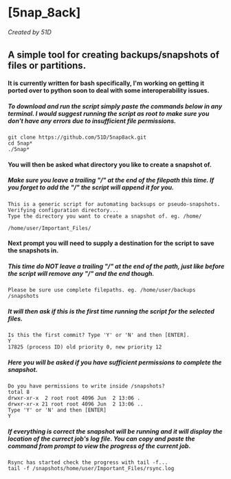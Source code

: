# [5nap_8ack]
###### Created by 51D
## A simple tool for creating backups/snapshots of files or partitions. 
#### It is currently written for bash specifically, I'm working on getting it ported over to python soon to deal with some interoperability issues.
##### To download and run the script simply paste the commands below in any terminal. I would suggest running the script as root to make sure you don't have any errors due to insufficient file permissions.
```
git clone https://github.com/51D/5nap8ack.git 
cd 5nap*
./5nap*
```
#### You will then be asked what directory you like to create a snapshot of.
##### Make sure you leave a trailing "/" at the end of the filepath this time. If you forget to add the "/" the script will append it for you.

```
This is a generic script for automating backsups or pseudo-snapshots.
Verifying configuration directory...
Type the directory you want to create a snapshot of. eg. /home/
```
```
/home/user/Important_Files/
```

#### Next prompt you will need to supply a destination for the script to save the snapshots in.
##### This time do NOT leave a trailing "/" at the end of the path, just like before the script will remove any "/" and the end though.
```
Please be sure use complete filepaths. eg. /home/user/backups
/snapshots
```
##### It will then ask if this is the first time running the script for the selected files.
```
Is this the first commit? Type 'Y' or 'N' and then [ENTER].
Y
17825 (process ID) old priority 0, new priority 12
```
##### Here you will be asked if you have sufficient permissions to complete the snapshot.
```
Do you have permissions to write inside /snapshots? 
total 8
drwxr-xr-x  2 root root 4096 Jun  2 13:06 .
drwxr-xr-x 21 root root 4096 Jun  2 13:06 ..
Type 'Y' or 'N' and then [ENTER]
Y
```
##### If everything is correct the snapshot will be running and it will display the location of the currect job's log file. You can copy and paste the command from prompt to view the progress of the current job.
```
Rsync has started check the progress with tail -f...
tail -f /snapshots/home/user/Important_Files/rsync.log
```
